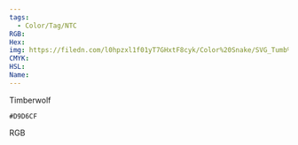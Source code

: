 ```yaml
---
tags:
  - Color/Tag/NTC
RGB:
Hex:
img: https://filedn.com/l0hpzxl1f01yT7GHxtF8cyk/Color%20Snake/SVG_Tumb%20Mass%20No%20Name/D9D6CF.svg
CMYK:
HSL:
Name:
---
```

Timberwolf
```palette
#D9D6CF
```
RGB

